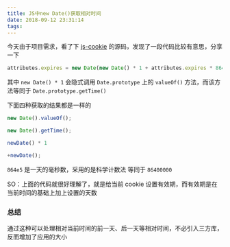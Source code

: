 ```yaml
---
title: JS中new Date()获取相对时间
date: 2018-09-12 23:31:14
tags:
---
```


今天由于项目需求，看了下 [js-cookie](https://github.com/js-cookie/js-cookie) 的源码，发现了一段代码比较有意思，分享一下

```js
attributes.expires = new Date(new Date() * 1 + attributes.expires * 864e5);
```

其中 `new Date() * 1` 会隐式调用 `Date.prototype` 上的 `valueOf()` 方法，而该方法等同于 `Date.prototype.getTime()`

下面四种获取的结果都是一样的

```js
new Date().valueOf();

new Date().getTime();

newDate() * 1

+newDate();
```

`864e5` 是一天的毫秒数，采用的是科学计数法 等同于 `86400000`

SO：上面的代码就很好理解了，就是给当前 cookie 设置有效期，而有效期是在当前时间的基础上加上设置的天数

### 总结

通过这种可以处理相对当前时间的前一天、后一天等相对时间，不必引入三方库，反而增加了应用的大小

